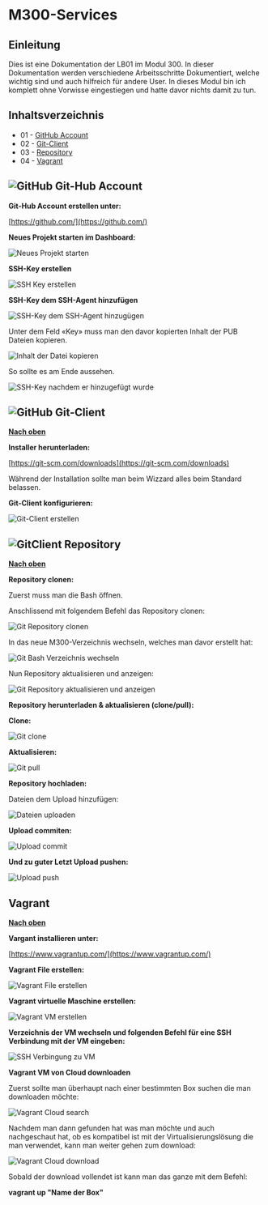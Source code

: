 # M300-Services

## Einleitung

Dies ist eine Dokumentation der LB01 im Modul 300. In dieser Dokumentation werden verschiedene Arbeitsschritte Dokumentiert, welche wichtig sind und auch hilfreich für andere User. In dieses Modul bin ich komplett ohne Vorwisse eingestiegen und hatte davor nichts damit zu tun.

## Inhaltsverzeichnis

* 01 - [GitHub Account](10_Toolumgebung)
* 02 - [Git-Client](#git-client)
* 03 - [Repository](#repository)
* 04 - [Vagrant](#vagrant)

## ![](Bilder_Markdown/githublogo.png "GitHub") Git-Hub Account

**Git-Hub Account erstellen unter:**

[https://github.com/](https://github.com/)

**Neues Projekt starten im Dashboard:**

![Neues Projekt starten](Bilder_Markdown/NeuesRepositoryerstellen.jpg)

**SSH-Key erstellen**

![SSH Key erstellen](Bilder_Markdown/SSHKeyerstellen.jpg)

**SSH-Key dem SSH-Agent hinzufügen**

![SSH-Key dem SSH-Agent hinzugügen](Bilder_Markdown/SSHKeyhinzufuegen.jpg)

Unter dem Feld «Key» muss man den davor kopierten Inhalt der PUB Dateien kopieren.

![Inhalt der Datei kopieren](Bilder_Markdown/Inhaltrsapubkopieren.jpg)

So sollte es am Ende aussehen.

![SSH-Key nachdem er hinzugefügt wurde](Bilder_Markdown/SSHKEY.jpg)

 ## ![](Bilder_Markdown/githublogo.png "GitHub") Git-Client

 [**Nach oben**](#inhaltsverzeichnis)

**Installer herunterladen:**

[https://git-scm.com/downloads](https://git-scm.com/downloads)

Während der Installation sollte man beim Wizzard alles beim Standard belassen.

**Git-Client konfigurieren:**

![Git-Client erstellen](Bilder_Markdown/GitClienterstellen.jpg)

## ![](Bilder_Markdown/gitbashlogo.jpg "GitClient") Repository
[**Nach oben**](#inhaltsverzeichnis)

**Repository clonen:**

Zuerst muss man die Bash öffnen.

Anschlissend mit folgendem Befehl das Repository clonen:

![Git Repository clonen](Bilder_Markdown/GitRepositoryclonen.jpg)

In das neue M300-Verzeichnis wechseln, welches man davor erstellt hat:

![Git Bash Verzeichnis wechseln](Bilder_Markdown/GitVerzeichniswechseln.jpg)

Nun Repository aktualisieren und anzeigen:

![Git Repository aktualisieren und anzeigen](Bilder_Markdown/GitRepositoryaktualisierenundanzeigen.png)

**Repository herunterladen &amp; aktualisieren (clone/pull):**

**Clone:**

![Git clone](Bilder_Markdown/Gitclone.jpg)

**Aktualisieren:**

![Git pull](Bilder_Markdown/Gitpull.jpg)

**Repository hochladen:**

Dateien dem Upload hinzufügen:

![Dateien uploaden](Bilder_Markdown/Dateiuploaden.jpg)

**Upload commiten:**

![Upload commit](Bilder_Markdown/Uploadcommit.jpg)

**Und zu guter Letzt Upload pushen:**

![Upload push](Bilder_Markdown/Uploadpush.jpg)

## Vagrant

[**Nach oben**](#inhaltsverzeichnis)

**Vargant installieren unter:**

[https://www.vagrantup.com/](https://www.vagrantup.com/)

**Vagrant File erstellen:**

![Vagrant File erstellen](Bilder_Markdown/VagrantFileerstellen.jpg)

**Vagrant virtuelle Maschine erstellen:**

![Vagrant VM erstellen](Bilder_Markdown/VagrantVMerstellen.jpg)

**Verzeichnis der VM wechseln und folgenden Befehl für eine SSH Verbindung mit der VM eingeben:**

![SSH Verbingung zu VM](Bilder_Markdown/VagrantSSH.jpg)

**Vagrant VM von Cloud downloaden**

Zuerst sollte man überhaupt nach einer bestimmten Box suchen die man downloaden möchte:

![Vagrant Cloud search](Bilder_Markdown/Cloudsearch.jpg)

Nachdem man dann gefunden hat was man möchte und auch nachgeschaut hat, ob es kompatibel ist mit der Virtualisierungslösung die man verwendet, kann man weiter gehen zum download:

![Vagrant Cloud download](Bilder_Markdown/Clouddownload.jpg)

Sobald der download vollendet ist kann man das ganze mit dem Befehl:

 **vagrant up "Name der Box"**

